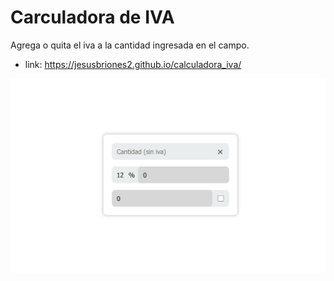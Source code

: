 # Carculadora de IVA
Agrega o quita el iva a la cantidad ingresada en el campo.

* link: https://jesusbriones2.github.io/calculadora_iva/

![Page capture](./res/page_capture.png "Page capture")

